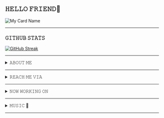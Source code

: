 ## 𝙷𝙴𝙻𝙻𝙾 𝙵𝚁𝙸𝙴𝙽𝙳👋

<p

![My Card Name](https://cardivo.vercel.app/api?name=ITZME%20-%20LUCIFER&description=𝚆𝙴𝙻𝙲𝙾𝙼𝙴%20𝚃𝙾%20𝙼𝚈%20𝙶𝙸𝚃%20&image=https://i.imgur.com/aGHfvjW.jpeg/images?q=tbn:ANd9GcR7aMC3bf4bg4l_nhYS2Un9FXbFYcB4T83Shjk8xSUZDh_D61LFpzbpeqLW&s=10?v=4&backgroundColor=%23ecf0f1&instagram=itzme_lucifer01&github=Itzme-lucifer&twitter=@ItzmeLucifer&pattern=leaf&colorPattern=%23eaeaea)

</p>

---

### 𝙶𝙸𝚃𝙷𝚄𝙱 𝚂𝚃𝙰𝚃𝚂
[![GitHub Streak](https://github-readme-streak-stats.herokuapp.com/?user=Itzme-Lucifer&theme=chartreuse-dark)](https://git.io/streak-stats)
</details> 

---

<details> 
  <summary>𝙰𝙱𝙾𝚄𝚃 𝙼𝙴</summary>
<p align="left">
𝙸'𝙼 𝙰𝙺𝙷𝙸𝙻 𝙼𝙰𝙷𝙴𝚂𝙷

- 😇 𝙸'𝙼 𝙹𝚄𝚂𝚃 18

- 😉 𝙸'𝙼 𝙵𝚁𝙾𝙼 <a href="https://g.co/kgs/X8V8rF"> 𝚃𝚁𝙸𝚅𝙰𝙽𝙳𝚁𝚄𝙼 </a>

- 😅 𝙸'𝙼 𝚃𝚁𝚈𝙸𝙽𝙶 𝚃𝙾 𝙻𝙴𝙰𝚁𝙽 𝚂𝙾𝙼𝙴 𝙲𝚁𝙰𝙿𝚂

</details> 

---

<details> 
  <summary>𝚁𝙴𝙰𝙲𝙷 𝙼𝙴 𝚅𝙸𝙰</summary>
<p align="left">
𝚃𝚆𝙸𝚃𝚃𝙴𝚁
</p>

<a href="https://twitter.com/itzmelucifer">
    <img src="https://img.shields.io/badge/Twitter-Itzme%20Lucifer-black"/>
</a>

<p align="left">
𝙸𝙽𝚂𝚃𝙰𝙶𝚁𝙰𝙼
</p>

<a href="https://instagram.com/itzme_lucifer01?igshid=YmMyMTA2M2Y=">
    <img src="https://img.shields.io/badge/Instagram-Itzme__Lucifer01-black"/>
</a>

<p align="left">
𝚂𝙽𝙰𝙿𝙲𝙷𝙰𝚃
</p>

<a href="https://www.snapchat.com/add/akkuzz_akhil?share_id=dCG_w_h03K0&locale=en-US">
    <img src="https://img.shields.io/badge/SnapChat-DreamyPrince%20-black"/>
</a>

</details> 

---

<details> 
  <summary>𝙽𝙾𝚆 𝚆𝙾𝚁𝙺𝙸𝙽𝙶 𝙾𝙽</summary> <a href="https://github.com/Itzme-lucifer/Anya-MD"> 𝙰𝙽𝚈𝙰 𝙼𝙳 </a>
</details>

---

<details> 
  <summary>𝙼𝚄𝚂𝙸𝙲 🎵</summary>
  
![spotify-github-profile](https://spotify-github-profile.vercel.app/api/view.svg?uid=316ogzdids5zocmj77io3fhiv2k4&redirect=true][https://spotify-github-profile.vercel.app/api/view.svg?uid=316ogzdids5zocmj77io3fhiv2k4&cover_image=true&theme=default&bar_color=ff0000&bar_color_cover=true)
</details> 

---
